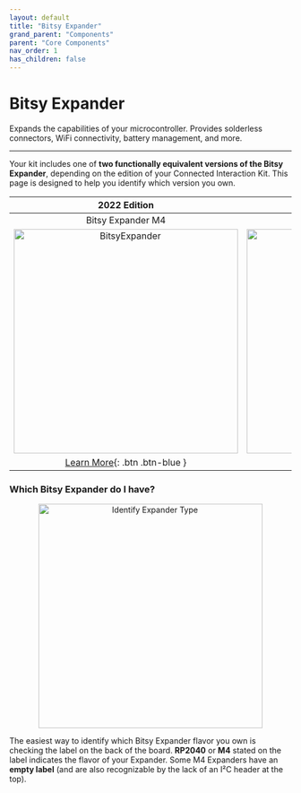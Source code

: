 ```yaml
---
layout: default
title: "Bitsy Expander"
grand_parent: "Components"
parent: "Core Components"
nav_order: 1
has_children: false
---
```


# Bitsy Expander

Expands the capabilities of your microcontroller. Provides solderless connectors, WiFi connectivity, battery management, and more.

---

Your kit includes one of **two functionally equivalent versions of the Bitsy Expander**, depending on the edition of your Connected Interaction Kit. This page is designed to help you identify which version you own.

|                         2022 Edition                         |                         2023 Edition                         |
| :----------------------------------------------------------: | :----------------------------------------------------------: |
|                      Bitsy Expander M4                       |                    Bitsy Expander RP2040                     |
| <img src="assets/Bitsy-Expander-Original-M4.png" alt="BitsyExpander" width="400"/> | <img src="assets/Bitsy-Expander-RP2040.png" alt="BitsyExpander" width="400"/> |
|      [Learn More](bitsy-expander-m4){: .btn .btn-blue }      |    [Learn More](bitsy-expander-rp2040){: .btn .btn-blue }    |

### Which Bitsy Expander do I have?

<p align="center">
  <img src="assets/recognize_expander.jpg" width="400px" alt="Identify Expander Type">
</p>






The easiest way to identify which Bitsy Expander flavor you own is checking the label on the back of the board. **RP2040** or **M4** stated on the label indicates the flavor of your Expander. Some M4 Expanders have an **empty label** (and are also recognizable by the lack of an I²C header at the top). 
